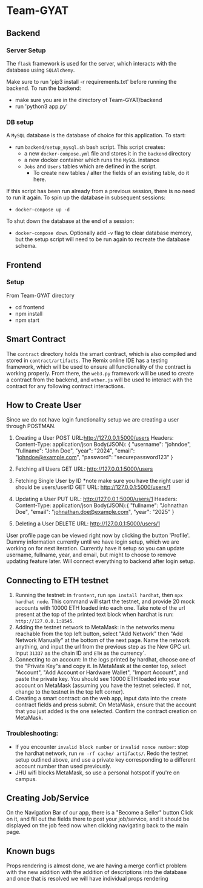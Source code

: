 # Team-GYAT

## Backend 
### Server Setup
The `flask` framework is used for the server, which interacts with the database using `SQLAlchemy`.

Make sure to run 'pip3 install -r requirements.txt' before running the backend.
To run the backend:
- make sure you are in the directory of Team-GYAT/backend
- run 'python3 app.py'

### DB setup
A `MySQL` database is the database of choice for this application. To start:
- run `backend/setup_mysql.sh` bash script. This script creates:
  - a new `docker-compose.yml` file and stores it in the `backend` directory
  - a new docker container which runs the `MySQL` instance
  - `Jobs` and `Users` tables which are defined in the script.
    - To create new tables / alter the fields of an existing table, do it here. 

If this script has been run already from a previous session, there is no need to run it again. To spin up the database in subsequent sessions:
- `docker-compose up -d`

To shut down the database at the end of a session:
- `docker-compose down`. Optionally add `-v` flag to clear database memory, but the setup script will need to be run again to recreate the database schema.

## Frontend
### Setup
From Team-GYAT directory
  - cd frontend
  - npm install
  - npm start

## Smart Contract
The `contract` directory holds the smart contract, which is also compiled and stored in `contract/artifacts`. The Remix online IDE has a testing framework, which will be used to ensure all functionality of the contract is working properly. From there, the `web3.py` framework will be used to create a contract from the backend, and `ether.js` will be used to interact with the contract for any following contract interactions.  

## How to Create User
Since we do not have login functionality setup we are creating a user through POSTMAN. 
1. Creating a User
POST URL:http://127.0.0.1:5000/users
Headers: Content-Type: application/json
Body(JSON): {
    "username": "johndoe",
    "fullname": "John Doe",
    "year": "2024",
    "email": "johndoe@example.com",
    "password": "securepassword123"
}
2. Fetching all Users
GET URL: http://127.0.0.1:5000/users

3. Fetching Single User by ID
*note make sure you have the right user id should be users/userID
GET URL: http://127.0.0.1:5000/users/1
  
4. Updating a User
PUT URL: http://127.0.0.1:5000/users/1
Headers: Content-Type: application/json
Body(JSON):{
    "fullname": "Johnathan Doe",
    "email": "johnathan.doe@example.com",
    "year": "2025"
}

5. Deleting a User
DELETE URL: http://127.0.0.1:5000/users/1

User profile page can be viewed right now by clicking the button 'Profile'. Dummy
information currently until we have login setup, which we are working on for
next iteration. Currently have it setup so you can update username, fullname,
year, and email, but might to choose to remove updating feature later. Will
connect everything to backend after login setup.

## Connecting to ETH testnet
1. Running the testnet: in `frontent`, run `npm install hardhat`, then `npx hardhat node`. This command will start the testnet, and provide 20 mock accounts with 10000 ETH loaded into each one. Take note of the url present at the top of the printed text block when hardhat is run: `http://127.0.0.1:8545`.
2. Adding the testnet network to MetaMask: in the networks menu reachable from the top left button, select "Add Network" then "Add Network Manually" at the bottom of the next page. Name the network anything, and input the url from the previous step as the New GPC url. Input `31337` as the chain ID and `ETH` as the currency`.
3. Connecting to an account: In the logs printed by hardhat, choose one of the "Private Key"s and copy it. In MetaMask at the center top, select "Account", "Add Account or Hardware Wallet", "Import Account", and paste the private key. You should see 10000 ETH loaded into your account on MetaMask (assuming you have the testnet selected. If not, change to the testnet in the top left corner).
4. Creating a smart contract: on the web app, input data into the create contract fields and press submit. On MetaMask, ensure that the account that you just added is the one selected. Confirm the contract creation on MetaMask.

### Troubleshooting:
- If you encounter `invalid block number` or `invalid nonce number`: stop the hardhat network, run `rm -rf cache/ artifacts/`. Redo the testnet setup outlined above, and use a private key corresponding to a different account number than used previously.
- JHU wifi blocks MetaMask, so use a personal hotspot if you're on campus.

## Creating Job/Service
On the Navigation Bar of our app, there is a "Become a Seller" button
Click on it, and fill out the fields there to post your job/service, and it 
should be displayed on the job feed now when clicking navigating back
to the main page.

## Known bugs
Props rendering is almost done, we are having a merge conflict problem with the new addition with the addition of descriptions into the database and once that is resolved we will have individual props rendering
